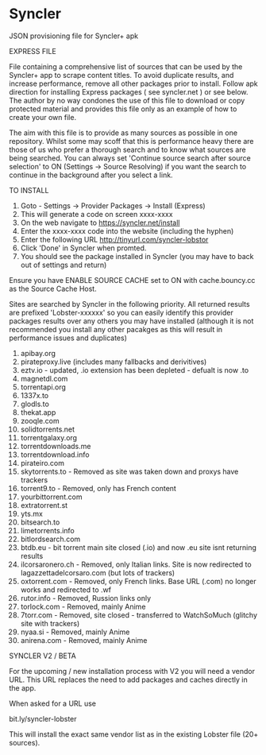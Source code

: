 # Syncler
JSON provisioning file for Syncler+ apk

EXPRESS FILE

File containing a comprehensive list of sources that can be used by the Syncler+ app to scrape content titles. To avoid duplicate results, and increase performance, remove all other packages prior to install. Follow apk direction for installing Express packages ( see syncler.net ) or see below. The author by no way condones the use of this file to download or copy protected material and provides this file only as an example of how to create your own file. 

The aim with this file is to provide as many sources as possible in one repository. Whilst some may scoff that this is performance heavy there are those of us who prefer a thorough search and to know what sources are being searched.  You can always set 'Continue source search after source selection' to ON (Settings -> Source Resolving) if you want the search to continue in the background after you select a link.  

TO INSTALL
1) Goto - Settings -> Provider Packages -> Install (Express)
2) This will generate a code on screen xxxx-xxxx
3) On the web navigate to https://syncler.net/install
4) Enter the xxxx-xxxx code into the website (including the hyphen)
5) Enter the following URL http://tinyurl.com/syncler-lobstor
6) Click 'Done' in Syncler when promted.
7) You should see the package installed in Syncler (you may have to back out of settings and return)

Ensure you have ENABLE SOURCE CACHE set to ON with cache.bouncy.cc as the Source Cache Host. 

Sites are searched by Syncler in the following priority.  All returned results are prefixed 'Lobster-xxxxxx' so you can easily identify this provider packages results over any others you may have installed (although it is not recommended you install any other pacakges as this will result in performance issues and duplicates)

1) apibay.org
2) pirateproxy.live (includes many fallbacks and derivitives)
3) eztv.io - updated, .io extension has been depleted - defualt is now .to
4) magnetdl.com
5) torrentapi.org
6) 1337x.to
7) glodls.to
8) thekat.app
9) zooqle.com
10) solidtorrents.net
11) torrentgalaxy.org
12) torrentdownloads.me
13) torrentdownload.info
14) pirateiro.com
15) skytorrents.to - Removed as site was taken down and proxys have trackers
16) torrent9.to - Removed, only has French content
17) yourbittorrent.com
18) extratorrent.st
19) yts.mx
20) bitsearch.to
21) limetorrents.info
22) bitlordsearch.com
23) btdb.eu - bit torrent main site closed (.io) and now .eu site isnt returning results
24) ilcorsaronero.ch - Removed, only Italian links.  Site is now redirected to lagazzettadelcorsaro.com (but lots of trackers)
25) oxtorrent.com - Removed, only French links.  Base URL (.com) no longer works and redirected to .wf
26) rutor.info - Removed, Russion links only
27) torlock.com - Removed, mainly Anime
28) 7torr.com - Removed, site closed - transferred to WatchSoMuch (glitchy site with trackers)
29) nyaa.si - Removed, mainly Anime
30) anirena.com - Removed, mainly Anime

SYNCLER V2 / BETA

For the upcoming / new installation process with V2 you will need a vendor URL.  This URL replaces the need to add packages and caches directly in the app.

When asked for a URL use

bit.ly/syncler-lobster

This will install the exact same vendor list as in the existing Lobster file (20+ sources).
